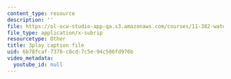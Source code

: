 ```yaml
---
content_type: resource
description: ''
file: https://ol-ocw-studio-app-qa.s3.amazonaws.com/courses/11-382-water-diplomacy-spring-2021/6b78fcaf7378c8cd7c5e94c506fd976b_w2HASHQ8nYw.srt
file_type: application/x-subrip
resourcetype: Other
title: 3play caption file
uid: 6b78fcaf-7378-c8cd-7c5e-94c506fd976b
video_metadata:
  youtube_id: null
---
```

